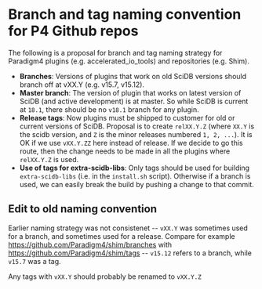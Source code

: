 # Branch and tag naming convention for P4 Github repos

The following is a proposal for branch and tag naming strategy for Paradigm4 plugins (e.g. accelerated_io_tools) and repositories (e.g. Shim).

- **Branches**: Versions of plugins that work on old SciDB versions should branch off at vXX.Y (e.g. v15.7, v15.12). 
- **Master branch**: The version of plugin that works on latest version of SciDB (and active development) is 
at master. So while SciDB is current at `18.1`, there should be no `v18.1` branch for any plugin.
- **Release tags**: Now plugins must be shipped to customer for old or current versions of SciDB. 
Proposal is to create `relXX.Y.Z` (where `XX.Y` is the scidb version, and `Z` is the minor releases numbered `1, 2, ...`). 
It is OK if we use `vXX.Y.ZZ` here instead of release. 
If we decide to go this route, then the change needs to be made in all the plugins where `relXX.Y.Z` is used.
- **Use of tags for extra-scidb-libs**: Only tags should be used for building `extra-scidb-libs` (i.e. in the `install.sh` 
script). Otherwise if a branch is used, we can easily break the build by pushing a change to that commit. 

## Edit to old naming convention

Earlier naming strategy was not consistenet -- `vXX.Y` was sometimes used for a branch, and sometimes used for a release. 
Compare for example https://github.com/Paradigm4/shim/branches with https://github.com/Paradigm4/shim/tags -- 
`v15.12` refers to a branch, while `v15.7` was a tag. 

Any tags with `vXX.Y` should probably be renamed to `vXX.Y.Z`
